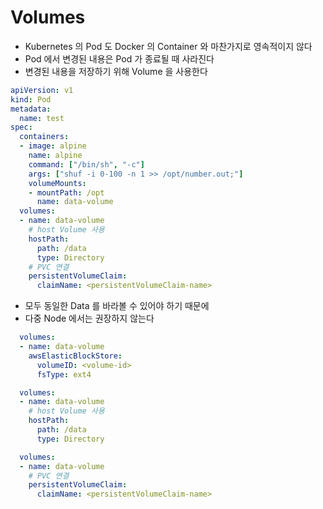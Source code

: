 # Volumes

* Kubernetes 의 Pod 도 Docker 의 Container 와 마찬가지로 영속적이지 않다
* Pod 에서 변경된 내용은 Pod 가 종료될 때 사라진다
* 변경된 내용을 저장하기 위해 Volume 을 사용한다

```yml
apiVersion: v1
kind: Pod
metadata:
  name: test
spec:
  containers:
  - image: alpine
    name: alpine
    command: ["/bin/sh", "-c"]
    args: ["shuf -i 0-100 -n 1 >> /opt/number.out;"]
    volumeMounts:
    - mountPath: /opt
      name: data-volume
  volumes:
  - name: data-volume
    # host Volume 사용
    hostPath:
      path: /data
      type: Directory
    # PVC 연결
    persistentVolumeClaim:
      claimName: <persistentVolumeClaim-name>
```

* 모두 동일한 Data 를 바라볼 수 있어야 하기 때문에
* 다중 Node 에서는 권장하지 않는다


```yml
  volumes:
  - name: data-volume
    awsElasticBlockStore:
      volumeID: <volume-id>
      fsType: ext4
```

```yml
  volumes:
  - name: data-volume
    # host Volume 사용
    hostPath:
      path: /data
      type: Directory
```

```yml
  volumes:
  - name: data-volume
    # PVC 연결
    persistentVolumeClaim:
      claimName: <persistentVolumeClaim-name>
```
